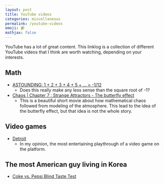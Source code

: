 ```yaml
---
layout: post
title: YouTube videos
categories: miscellaneous
permalink: /youtube-videos
emoji: 📹
mathjax: false
---
```


YouTube has a lot of great content. This linklog is a collection of different YouTube videos that I think are worth watching, depending on your interests.

## Math

- [ASTOUNDING: 1 + 2 + 3 + 4 + 5 + ... = -1/12](https://www.youtube.com/watch?v=w-I6XTVZXww&t=271s)
  - Does this really make any less sense than the square root of -1?
- [Chaos \| Chapter 7 : Strange Attractors - The butterfly effect](https://www.youtube.com/watch?v=aAJkLh76QnM)
  - This is a beautiful short movie about how mathematical chaos followed from modeling of the atmosphere. This lead to the idea of the butterfly effect, but that idea is not the whole story.

## Video games

- [Detroit](https://www.youtube.com/watch?v=ww_A0Mzw1EE&t=1946s)
  - In my opinion, the most entertaining playthrough of a video game on the platform.

## The most American guy living in Korea

- [Coke vs. Pepsi Blind Taste Test](https://www.youtube.com/watch?v=o_-LTS2Iobg)
